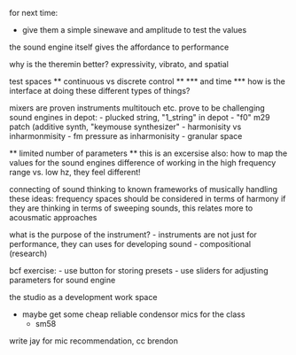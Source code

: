 for next time:
- give them a simple sinewave and amplitude to test the values

the sound engine itself gives the affordance to performance

why is the theremin better?
expressivity, vibrato, and spatial

test spaces
	** continuous vs discrete control **
        *** and time ***
	how is the interface at doing these different types of things?

mixers are proven instruments
multitouch etc. prove to be challenging
sound engines in depot:
    - plucked string, "1_string" in depot
    - "f0" m29 patch (additive synth, "keymouse synthesizer"
    - harmonisity vs inharmonmisity
    - fm
        pressure as inharmonisity 
    - granular space

** limited number of parameters **
    this is an excersise also: how to map the values for the sound engines
        difference of working in the high frequency range vs. low hz,
            they feel different!

connecting of sound thinking to known frameworks of musically handling these ideas:
    frequency spaces should be considered in terms of harmony
    if they are thinking in terms of sweeping sounds, this relates more to acousmatic approaches


what is the purpose of the instrument?
    - instruments are not just for performance, they can uses for developing sound
    - compositional (research)

bcf exercise:
    - use button for storing presets
    - use sliders for adjusting parameters for sound engine

the studio as a development work space


- maybe get some cheap reliable condensor mics for the class
    + sm58

write jay for mic recommendation, cc brendon






